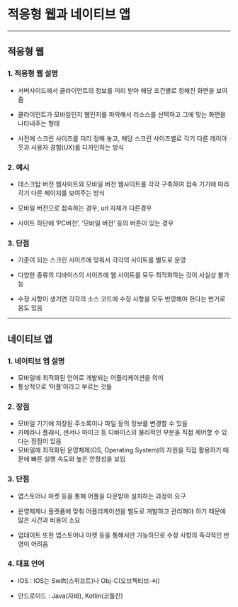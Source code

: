 # 적응형 웹과 네이티브 앱

***

## 적응형 웹

### 1. 적응형 웹 설명
- 서버사이드에서 클라이언트의 정보를 미리 받아 해당 조건별로 정해진 화면을 보여줌

- 클라이언트가 모바일인지 웹인지를 파악해서 리소스를 선택하고 그에 맞는 화면을 나타내주는 형태

- 사전에 스크린 사이즈를 미리 정해 놓고, 해당 스크린 사이즈별로 각기 다른 레이아웃과 사용자 경험(UX)를 디자인하는 방식

### 2. 예시
- 데스크탑 버전 웹사이트와 모바일 버전 웹사이트를 각각 구축하여 접속 기기에 따라 각기 다른 페이지를 보여주는 방식

- 모바일 버전으로 접속하는 경우, url 자체가 다른경우

- 사이트 하단에 ‘PC버전’, ‘모바일 버전’ 등의 버튼이 있는 경우

### 3. 단점
- 기준이 되는 스크린 사이즈에 맞춰서 각각의 사이트를 별도로 운영

- 다양한 종류의 디바이스의 사이즈에 웹 사이트를 모두 최적화하는 것이 사실상 불가능

- 수정 사항이 생기면 각각의 소스 코드에 수정 사항을 모두 반영해야 한다는 번거로움도 있음

***

## 네이티브 앱

### 1. 네이티브 앱 설명
- 모바일에 최적화된 언어로 개발되는 어플리케이션을 의미
- 통상적으로 ‘어플’이라고 부르는 것들

### 2. 장점
- 모바일 기기에 저장된 주소록이나 파일 등의 정보를 변경할 수 있음
- 카메라나 플래시, 센서나 마이크 등 디바이스의 물리적인 부분을 직접 제어할 수 있다는 장점이 있음
- 모바일에 최적화된 운영체제(OS, Operating System)의 자원을 직접 활용하기 때문에 빠른 실행 속도와 높은 안정성을 보임

### 3. 단점
- 앱스토어나 마켓 등을 통해 어플을 다운받아 설치하는 과정이 요구

- 운영체제나 플랫폼에 맞춰 어플리케이션을 별도로 개발하고 관리해야 하기 때문에 많은 시간과 비용이 소요

- 업데이트 또한 앱스토어나 마켓 등을 통해서만 가능하므로 수정 사항의 즉각적인 반영이 어려움

### 4. 대표 언어
- IOS : IOS는 Swift(스위프트)나 Obj-C(오브젝티브-씨)

- 안드로이드 : Java(자바), Kotlin(코틀린)
